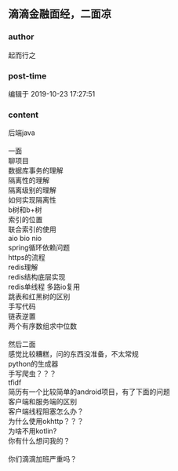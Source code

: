 ## 滴滴金融面经，二面凉
### author 
起而行之
### post-time 

编辑于  2019-10-23 17:27:51
### content 
<div class="post-topic-des nc-post-content">
 后端java
 <br/>
 <br/>
 一面
 <br/>
 聊项目
 <br/>
 数据库事务的理解
 <br/>
 隔离性的理解
 <br/>
 隔离级别的理解
 <br/>
 如何实现隔离性
 <br/>
 b树和b+树
 <br/>
 索引的位置
 <br/>
 联合索引的使用
 <br/>
 aio bio nio
 <br/>
 spring循环依赖问题
 <br/>
 https的流程
 <br/>
 redis理解
 <br/>
 redis结构底层实现
 <br/>
 redis单线程 多路io复用
 <br/>
 跳表和红黑树的区别
 <br/>
 手写代码
 <br/>
 链表逆置
 <br/>
 两个有序数组求中位数
 <br/>
 <br/>
 然后二面
 <br/>
 感觉比较糟糕，问的东西没准备，不太常规
 <br/>
 python的生成器
 <br/>
 手写爬虫？？？
 <br/>
 tfidf
 <br/>
 简历有一个比较简单的android项目，有了下面的问题
 <br/>
 客户端和服务端的区别
 <br/>
 客户端线程阻塞怎么办？
 <br/>
 为什么使用okhttp？？？
 <br/>
 为啥不用kotlin?
 <br/>
 你有什么想问我的？
 <br/>
 <br/>
 你们滴滴加班严重吗？
 <br/>
 <br/>
 <br/>
</div>
